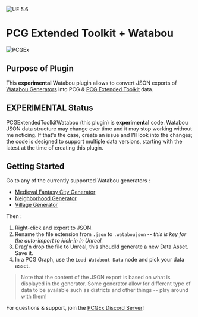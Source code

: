 ![UE 5.6](https://img.shields.io/badge/UE-5.6-darkgreen) 
# PCG Extended Toolkit + Watabou

![PCGEx](https://raw.githubusercontent.com/Nebukam/PCGExtendedToolkit/refs/heads/docs/_sources/smol-logo.png)

## Purpose of Plugin

This **experimental** Watabou plugin allows to convert JSON exports of [Watabou Generators](https://watabou.itch.io/) into PCG & [PCG Extended Toolkit](https://nebukan.github.io/PCGExtendedToolkit) data.

## EXPERIMENTAL Status

PCGExtendedToolkitWatabou (this plugin) is **experimental** code. Watabou JSON data structure may change over time and it may stop working without me noticing. If that's the case, create an issue and I'll look into the changes; the code is designed to support multiple data versions, starting with the latest at the time of creating this plugin.

## Getting Started

Go to any of the currently supported Watabou generators :
- [Medieval Fantasy City Generator](https://watabou.itch.io/medieval-fantasy-city-generator)
- [Neighborhood Generator](https://watabou.itch.io/neighbourhood)
- [Village Generator](https://watabou.itch.io/village-generator)

Then :  
1. Right-click and export to JSON.  
2. Rename the file extension from `.json` to `.wataboujson` -- _this is key for the auto-import to kick-in in Unreal._  
3. Drag'n drop the file to Unreal, this shoudld generate a new Data Asset. Save it.
4. In a PCG Graph, use the `Load Watabout Data` node and pick your data asset.

> Note that the content of the JSON export is based on what is displayed in the generator. Some generator allow for different type of data to be available such as districts and other things -- play around with them!

For questions & support, join the [PCGEx Discord Server](https://discord.gg/mde2vC5gbE)!

